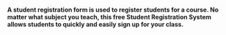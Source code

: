 #### A student registration form is used to register students for a course. No matter what subject you teach, this free Student Registration System allows students to quickly and easily sign up for your class.
